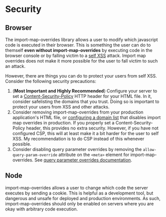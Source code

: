 # Security

## Browser

The import-map-overrides library allows a user to modify which javascript code is executed in their browser. This is something the user can do to themself **even without import-map-overrides** by executing code in the browser console or by falling victim to a [self XSS](https://en.wikipedia.org/wiki/Self-XSS) attack. Import map overrides does not make it more possible for the user to fall victim to such an attack.

However, there are things you can do to protect your users from self XSS. Consider the following security precautions:

1. (**Most Important and Highly Recommended**) Configure your server to set a [Content-Security-Policy](https://developer.mozilla.org/en-US/docs/Web/HTTP/CSP) HTTP header for your HTML file. In it, consider safelisting the domains that you trust. Doing so is important to protect your users from XSS and other attacks.
1. Consider removing import-map-overrides from your production application's HTML file, or [configuring a domain list](/docs/configuration.md#domain-list) that disables import map overrides in production. If you properly set a Content-Security-Policy header, this provides no extra security. However, if you have not configured CSP, this will at least make it a bit harder for the user to self XSS. My recommendation is to do CSP instead of this whenever possible.
1. Consider disabling query parameter overrides by removing the `allow-query-param-override` attribute on the `<meta>` element for import-map-overrides. See [query parameter overrides documentation](/docs/configuration.md#query-parameter-overrides).

## Node

import-map-overrides allows a user to change which code the server executes by sending a cookie. This is helpful as a development tool, but dangerous and unsafe for deployed and production environments. As such, import-map-overrides should only be enabled on servers where you are okay with arbitrary code execution.
